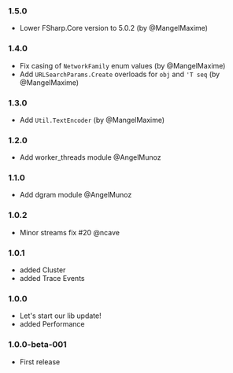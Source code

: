 ### 1.5.0

* Lower FSharp.Core version to 5.0.2 (by @MangelMaxime)

### 1.4.0

* Fix casing of `NetworkFamily` enum values (by @MangelMaxime)
* Add `URLSearchParams.Create` overloads for `obj` and `'T seq` (by @MangelMaxime)

### 1.3.0

* Add `Util.TextEncoder` (by @MangelMaxime)

### 1.2.0

* Add worker_threads module @AngelMunoz

### 1.1.0

* Add dgram module @AngelMunoz

### 1.0.2

* Minor streams fix #20 @ncave

### 1.0.1

* added Cluster
* added Trace Events

### 1.0.0

* Let's start our lib update!
* added Performance

### 1.0.0-beta-001

* First release
